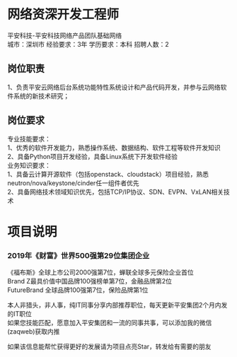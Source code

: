 # 网络资深开发工程师
平安科技-平安科技网络产品团队基础网络  
城市：深圳市 经验要求：3年 学历要求：本科  招聘人数：2

## 岗位职责
1、负责平安云网络后台系统功能特性系统设计和产品代码开发，并参与云网络软件系统的新技术研究；

## 岗位要求
专业技能要求：   
1、优秀的软件开发能力，熟悉操作系统、数据结构、软件工程等软件开发知识   
2、具备Python项目开发经验，具备Linux系统下开发软件经验   
业务知识要求：   
1、具备云计算开源软件（包括openstack、cloudstack）项目经验，熟悉neutron/nova/keystone/cinder任一组件者优先   
2、具备网络技术领域知识优先，包括TCP/IP协议、SDN、EVPN、VxLAN相关技术

# 项目说明

### 2019年《财富》世界500强第29位集团企业
《福布斯》全球上市公司2000强第7位，蝉联全球多元保险企业首位  
Brand Z最具价值中国品牌100强榜单第7位，金融品牌第2位  
FutureBrand 全球品牌100强第7位，保险品牌第1位

本人非猎头，非人事，纯IT同事分享内部推荐职位，每天更新平安集团2个月内发的IT职位  
如果您技能匹配，愿意加入平安集团和一流的同事共事，可以添加我的微信(zaqweb)获取内推 

如果该信息能帮忙获得更好的发展请为项目点亮Star，转发给有需要的朋友





